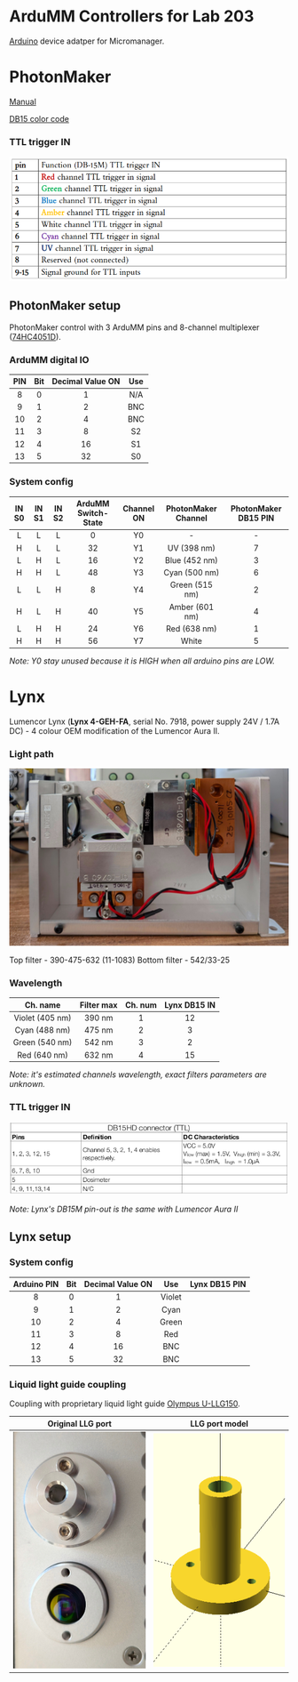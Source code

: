 ArduMM Controllers for Lab 203
===================================

[Arduino](https://micro-manager.org/Arduino) device adatper for Micromanager.

# PhotonMaker
[Manual](https://www.nanotoolsbio.com/_files/ugd/c3bee4_bcea98b0b7ba4d2aa8f413fe1c6c36ac.pdf)

[DB15 color code](https://cdn.graftek.com/system/files/14147/original/785605-01.pdf)

### TTL trigger IN
<img src="pic/PhotonMaker_DB-15M_trigger_IN.png" style="zoom:75%;" />


## PhotonMaker setup

PhotonMaker control with 3 ArduMM pins and  8-channel multiplexer ([74HC4051D](https://arduino.ua/prod6234-modyl-analogovogo-myltipleksora-74hc4051d?srsltid=AfmBOopynwxA2QRn2_hYkh429Qz9YPAdudDBhhF_F8vhxPwqT6g5fnpo)).

### ArduMM digital IO

| PIN  | Bit  | Decimal Value ON | Use  |
| :--: | :--: | :--------------: | :--: |
|  8   |  0   |        1         | N/A  |
|  9   |  1   |        2         | BNC  |
|  10  |  2   |        4         | BNC  |
|  11  |  3   |        8         | S2   |
|  12  |  4   |        16        | S1   |
|  13  |  5   |        32        | S0   |

### System config

| IN S0 | IN S1 | IN S2 | ArduMM Switch-State | Channel ON | PhotonMaker Channel | PhotonMaker DB15 PIN |
| :---: | :---: | :---: | :-----------------: | :--------: | :-----------------: | :------------------: |
|   L   |   L   |   L   |          0          |     Y0     |          -          |          -           |
|   H   |   L   |   L   |         32          |     Y1     |     UV (398 nm)     |          7           |
|   L   |   H   |   L   |         16          |     Y2     |    Blue (452 nm)    |          3           |
|   H   |   H   |   L   |         48          |     Y3     |    Cyan (500 nm)    |          6           |
|   L   |   L   |   H   |          8          |     Y4     |   Green (515 nm)    |          2           |
|   H   |   L   |   H   |         40          |     Y5     |   Amber (601 nm)    |          4           |
|   L   |   H   |   H   |         24          |     Y6     |    Red (638 nm)     |          1           |
|   H   |   H   |   H   |         56          |     Y7     |        White        |          5           |

_Note: Y0 stay unused because it is HIGH when all arduino pins are LOW._

# Lynx

Lumencor Lynx (__Lynx 4-GEH-FA__, serial No. 7918, power supply 24V / 1.7A DC) - 4 colour OEM modification of the Lumencor Aura II.

### Light path
<img src="pic/Lynx_light_path.jpg" style="zoom:50%;" />

Top filter - 390-475-632 (11-1083)
Bottom filter - 542/33-25

### Wavelength
|Ch. name| Filter max | Ch. num | Lynx DB15 IN |
|:-:|:-:|:-:|:-:|
|Violet (405 nm)|390 nm|1|12|
|Cyan (488 nm)  |475 nm|2|3|
|Green (540 nm) |542 nm|3|2|
|Red (640 nm)   |632 nm|4|15|

_Note: it's estimated channels wavelength, exact filters parameters are unknown._


### TTL trigger IN
<img src="pic/Aura_DB-15_trigger_IN.png" style="zoom:90%;" />

_Note: Lynx's DB15M pin-out is the same with Lumencor Aura II_


## Lynx setup

### System config

| Arduino PIN | Bit  | Decimal Value ON | Use    | Lynx DB15 PIN |
| :--: | :--: | :--------------: | :----: | :-----: |
|  8   |  0   |        1         | Violet ||
|  9   |  1   |        2         | Cyan   ||
|  10  |  2   |        4         | Green  ||
|  11  |  3   |        8         | Red    ||
|  12  |  4   |        16        | BNC    ||
|  13  |  5   |        32        | BNC    ||


### Liquid light guide coupling

Coupling with proprietary liquid light guide [Olympus U-LLG150](https://evidentscientific.com/en/products/light-sources/u-lgps).

|Original LLG port| LLG port model|
|:-:|:-:|
|<img src="pic/Lynx_llg_mount.jpg" width="300">|<img src="pic/Lynx_llg_model.png" width="300">|